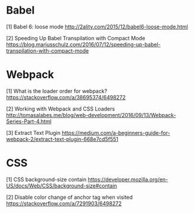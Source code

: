 # Babel
[1] Babel 6: loose mode
http://2ality.com/2015/12/babel6-loose-mode.html <br>

[2] Speeding Up Babel Transpilation with Compact Mode
https://blog.mariusschulz.com/2016/07/12/speeding-up-babel-transpilation-with-compact-mode <br>


# Webpack
[1] What is the loader order for webpack?
https://stackoverflow.com/a/38695374/6498272 <br>

[2] Working with Webpack and CSS Loaders
http://tomasalabes.me/blog/web-development/2016/09/13/Webpack-Series-Part-4.html <br>

[3] Extract Text Plugin
https://medium.com/a-beginners-guide-for-webpack-2/extract-text-plugin-668e7cd5f551 <br>

# CSS
[1] CSS background-size contain
https://developer.mozilla.org/en-US/docs/Web/CSS/background-size#contain <br>

[2] Disable color change of anchor tag when visited
https://stackoverflow.com/a/7291903/6498272 <br>